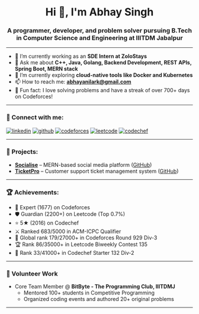 <h1 align="center">Hi 👋, I'm Abhay Singh</h1>
<h3 align="center">A programmer, developer, and problem solver pursuing B.Tech in Computer Science and Engineering at IIITDM Jabalpur</h3>

---

- 🔭 I’m currently working as an **SDE Intern at ZoloStays**
- 💬 Ask me about **C++, Java, Golang, Backend Development, REST APIs, Spring Boot, MERN stack**
- 🌱 I’m currently exploring **cloud-native tools like Docker and Kubernetes**
- 📫 How to reach me: **abhayanilark@gmail.com**
- 🧠 Fun fact: I love solving problems and have a streak of over 700+ days on Codeforces!

---

### 🔗 Connect with me:

<p align="left">
<a href="https://www.linkedin.com/in/abhay-singh-b825a1221/" target="_blank"><img align="center" src="https://img.shields.io/badge/LinkedIn-blue?logo=linkedin" alt="linkedin" /></a>
<a href="https://github.com/AnilarK" target="_blank"><img align="center" src="https://img.shields.io/badge/GitHub-black?logo=github" alt="github" /></a>
<a href="https://codeforces.com/profile/AbhayAnilark" target="_blank"><img align="center" src="https://img.shields.io/badge/Codeforces-orange?logo=codeforces" alt="codeforces" /></a>
<a href="https://leetcode.com/AbhayAnilark/" target="_blank"><img align="center" src="https://img.shields.io/badge/LeetCode-yellow?logo=leetcode" alt="leetcode" /></a>
<a href="https://www.codechef.com/users/anilark" target="_blank"><img align="center" src="https://img.shields.io/badge/Codechef-brown?logo=codechef" alt="codechef" /></a>
</p>

---

### 💼 Projects:

- **[Socialise](https://socialize-iota.vercel.app)** – MERN-based social media platform ([GitHub](https://github.com/AnilarK/Socialise))
- **[TicketPro](https://ticket-pro.onrender.com)** – Customer support ticket management system ([GitHub](https://github.com/AnilarK/ticket_pro))

---

### 🏆 Achievements:

- 🏅 Expert (1677) on Codeforces
- 🛡️ Guardian (2200+) on Leetcode (Top 0.7%)
- ⭐ 5★ (2016) on Codechef
- ⚔️ Ranked 683/5000 in ACM-ICPC Qualifier
- 🥇 Global rank 179/27000+ in Codeforces Round 929 Div-3
- 🏆 Rank 86/35000+ in Leetcode Biweekly Contest 135
- 🥈 Rank 33/41000+ in Codechef Starter 132 Div-2

---

### 🤝 Volunteer Work

- Core Team Member @ **BitByte - The Programming Club, IIITDMJ**
  - Mentored 100+ students in Competitive Programming
  - Organized coding events and authored 20+ original problems

---

